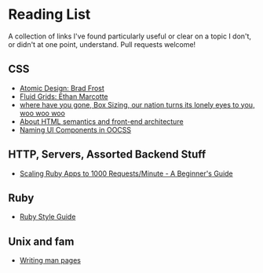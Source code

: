 # Reading List
A collection of links I've found particularly useful or clear on a topic I don't,
or didn't at one point, understand. Pull requests welcome!

## CSS
* [Atomic Design: Brad Frost](http://bradfrost.com/blog/post/atomic-web-design/)
* [Fluid Grids:   Ethan Marcotte](http://alistapart.com/article/fluidgrids)
* [where have you gone, Box Sizing, our nation turns its lonely eyes to you, woo woo woo](http://www.w3schools.com/css/css3_box-sizing.asp)
* [About HTML semantics and front-end architecture](http://nicolasgallagher.com/about-html-semantics-front-end-architecture/)
* [Naming UI Components in OOCSS](http://csswizardry.com/2014/03/naming-ui-components-in-oocss/)

## HTTP, Servers, Assorted Backend Stuff
* [Scaling Ruby Apps to 1000 Requests/Minute - A Beginner's Guide](http://www.nateberkopec.com/2015/07/29/scaling-ruby-apps-to-1000-rpm.html)

## Ruby
* [Ruby Style Guide](https://github.com/bbatsov/ruby-style-guide)

## Unix and fam
* [Writing man pages](http://liw.fi/manpages/)

